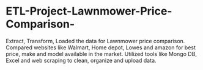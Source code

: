 # ETL-Project-Lawnmower-Price-Comparison-
Extract, Transform, Loaded the data for Lawnmower price comparison. Compared websites like Walmart, Home depot, Lowes and amazon for best price, make and model available in the market. Utilized tools like Mongo DB, Excel and web scraping to clean, organize and upload data.
